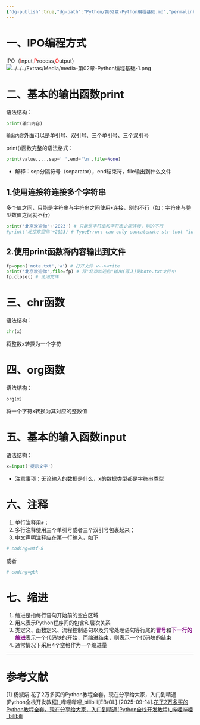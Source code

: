 ```yaml
---
{"dg-publish":true,"dg-path":"Python/第02章-Python编程基础.md","permalink":"/Python/第02章-Python编程基础/"}
---
```


# 一、IPO编程方式
IPO（<font color="red">l</font>nput,<font color="red">P</font>rocess,<font color="red">O</font>utput）
![../../../Extras/Media/media-第02章-Python编程基础-1.png](/img/user/Extras/Media/media-%E7%AC%AC02%E7%AB%A0-Python%E7%BC%96%E7%A8%8B%E5%9F%BA%E7%A1%80-1.png)
# 二、基本的输出函数print
语法结构：  
```python
print(输出内容)
```
`输出内容`外面可以是单引号、双引号、三个单引号、三个双引号

print()函数完整的语法格式：  
```python
print(value,...,sep=' ',end='\n',file=None)
```
-  解释：sep分隔符号（separator），end结束符，file输出到什么文件
## 1.使用连接符连接多个字符串
多个值之间，只能是字符串与字符串之间使用`+`连接，别的不行（如：字符串与整型数值之间就不行）
```python
print('北京欢迎你'+'2023') # 只能是字符串和字符串之间连接，别的不行  
#print('北京欢迎你'+2023) # TypeError: can only concatenate str (not "int") to str
```
## 2.使用print函数将内容输出到文件
```python
fp=open('note.txt','w') # 打开文件 w-->write
print('北京欢迎你',file=fp) # 将"北京欢迎你"输出(写入)到note.txt文件中  
fp.close() # 关闭文件
```
# 三、chr函数
语法结构：
```python
chr(x)
```
将整数x转换为一个字符
# 四、org函数
语法结构：
```python
org(x)
```
将一个字符x转换为其对应的整数值
# 五、基本的输入函数input
语法结构：  
```python
x=input('提示文字')
```
- 注意事项：无论输入的数据是什么，x的数据类型都是字符串类型
# 六、注释
1. 单行注释用`#`；
2. 多行注释使用三个单引号或者三个双引号包裹起来；
3. 中文声明注释应在第一行输入，如下
```python
# coding=utf-8
```
或者
```python
# coding=gbk
```
# 七、缩进
1. 缩进是指每行语句开始前的空白区域
2. 用来表示Python程序间的包含和层次关系
3. 类定义、函数定义、流程控制语句以及异常处理语句等行尾的<font color="purple">**冒号**</font>和<font color="purple">**下一行的缩进**</font>表示一个代码块的开始，而缩进结束，则表示一个代码块的结束
4. 通常情况下采用4个空格作为一个缩进量
***
# 参考文献
[1] 杨淑娟.花了2万多买的Python教程全套，现在分享给大家，入门到精通(Python全栈开发教程)\_哔哩哔哩\_bilibili\[EB/OL\].\[2025-09-14\].[花了2万多买的Python教程全套，现在分享给大家，入门到精通(Python全栈开发教程)_哔哩哔哩_bilibili](https://www.bilibili.com/video/BV1wD4y1o7AS/)